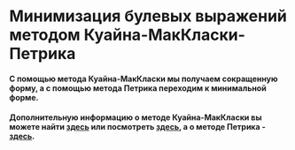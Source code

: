 # Минимизация булевых выражений методом Куайна-МакКласки-Петрика
#### С помощью метода Куайна-МакКласки мы получаем сокращенную форму, а с помощью метода Петрика переходим к минимальной форме.

#### Дополнительную информацию о методе Куайна-МакКласки вы можете найти [здесь](https://ru.wikipedia.org/wiki/%D0%9C%D0%B5%D1%82%D0%BE%D0%B4_%D0%9A%D1%83%D0%B0%D0%B9%D0%BD%D0%B0_%E2%80%94_%D0%9C%D0%B0%D0%BA-%D0%9A%D0%BB%D0%B0%D1%81%D0%BA%D0%B8) или посмотреть [здесь](https://www.youtube.com/watch?v=KZ_Mtv41Rfw&t=5s&ab_channel=%D0%94%D1%83%D1%88%D0%BA%D0%B8%D0%BD%D0%BE%D0%B1%D1%8A%D1%8F%D1%81%D0%BD%D0%B8%D1%82), а о методе Петрика - [здесь](https://ru.wikipedia.org/wiki/%D0%9C%D0%B5%D1%82%D0%BE%D0%B4_%D0%9F%D0%B5%D1%82%D1%80%D0%B8%D0%BA%D0%B0#:~:text=%D0%9C%D0%B5%D1%82%D0%BE%D0%B4%20%D0%9F%D0%B5%D1%82%D1%80%D0%B8%D0%BA%D0%B0%20%E2%80%94%20%D0%BC%D0%B5%D1%82%D0%BE%D0%B4%20%D0%B4%D0%BB%D1%8F%20%D0%BF%D0%BE%D0%BB%D1%83%D1%87%D0%B5%D0%BD%D0%B8%D1%8F,%D0%9F%D0%B5%D1%82%D1%80%D0%B8%D0%BA%D0%BE%D0%BC%20(1931%E2%80%942006).).

